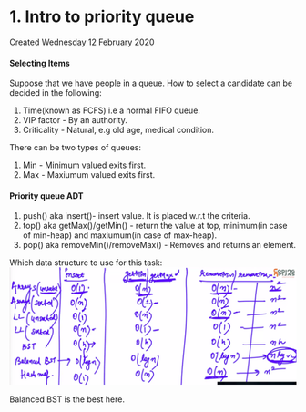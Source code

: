 # 1. Intro to priority queue
Created Wednesday 12 February 2020

#### Selecting Items
Suppose that we have people in a queue. How to select a candidate can be decided in the following:

1. Time(known as FCFS) i.e a normal FIFO queue.
2. VIP factor - By an authority.
3. Criticality - Natural, e.g old age, medical condition.

There can be two types of queues:

1. Min - Minimum valued exits first.
2. Max - Maxiumum valued exits first.

#### Priority queue ADT
1. push() aka insert()- insert value. It is placed w.r.t the criteria.
2. top() aka getMax()/getMin() - return the value at top, minimum(in case of min-heap) and maxiumum(in case of max-heap).
3. pop() aka removeMin()/removeMax() - Removes and returns an element.

Which data structure to use for this task:
![](../../../../../../assets/1._Intro_to_priority_queue-image-1-5b1e9c8a.png)

Balanced BST is the best here.